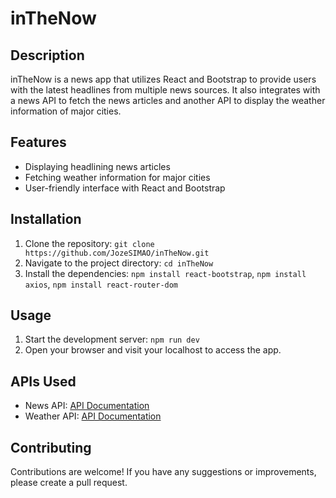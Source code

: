 # inTheNow

## Description
inTheNow is a news app that utilizes React and Bootstrap to provide users with the latest headlines from multiple news sources. It also integrates with a news API to fetch the news articles and another API to display the weather information of major cities.

## Features
- Displaying headlining news articles
- Fetching weather information for major cities
- User-friendly interface with React and Bootstrap

## Installation
1. Clone the repository: `git clone https://github.com/JozeSIMAO/inTheNow.git`
2. Navigate to the project directory: `cd inTheNow`
3. Install the dependencies: `npm install react-bootstrap`, `npm install axios`, `npm install react-router-dom`

## Usage
1. Start the development server: `npm run dev`
2. Open your browser and visit your localhost to access the app.

## APIs Used
- News API: [API Documentation](https://newsapi.org)
- Weather API: [API Documentation](https://api.openweathermap.org)

## Contributing
Contributions are welcome! If you have any suggestions or improvements, please create a pull request.

